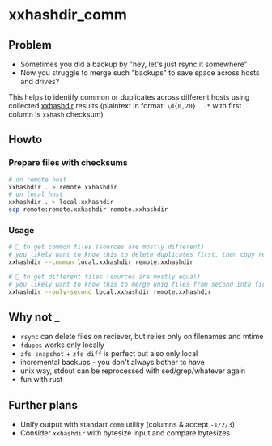 # xxhashdir_comm

## Problem

- Sometimes you did a backup by "hey, let's just rsync it somewhere"
- Now you struggle to merge such "backups" to save space across hosts and drives?

This helps to identify common or duplicates across different hosts
using collected [xxhashdir](https://github.com/lunatic-cat/xxhashdir) results (plaintext in format: `\d{0,20}  .*` with first column is `xxhash` checksum)

## Howto

### Prepare files with checksums

```sh
# on remote host
xxhashdir . > remote.xxhashdir
# on local host
xxhashdir . > local.xxhashdir
scp remote:remote.xxhashdir remote.xxhashdir
```

### Usage

```sh
# 🚀 to get common files (sources are mostly different)
# you likely want to know this to delete duplicates first, then copy rest
xxhashdir --common local.xxhashdir remote.xxhashdir

# 🚀 to get different files (sources are mostly equal)
# you likely want to know this to merge uniq files from second into first, then delete the second at all
xxhashdir --only-second local.xxhashdir remote.xxhashdir
```

## Why not _

- `rsync` can delete files on reciever, but relies only on filenames and mtime
- `fdupes` works only locally
- `zfs snapshot` + `zfs diff` is perfect but also only local
- incremental backups - you don't always bother to have
- unix way, stdout can be reprocessed with sed/grep/whatever again
- fun with rust

## Further plans

- Unify output with standart `comm` utility (columns & accept `-1/2/3`)
- Consider `xxhashdir` with bytesize input and compare bytesizes
